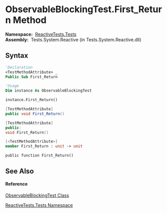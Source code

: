 # ObservableBlockingTest.First\_Return Method

**Namespace:**  [ReactiveTests.Tests](ReactiveTests.Tests\ReactiveTests.Tests.md)  
**Assembly:**  Tests.System.Reactive (in Tests.System.Reactive.dll)

## Syntax

```vb
'Declaration
<TestMethodAttribute> _
Public Sub First_Return
```

```vb
'Usage
Dim instance As ObservableBlockingTest

instance.First_Return()
```

```csharp
[TestMethodAttribute]
public void First_Return()
```

```c++
[TestMethodAttribute]
public:
void First_Return()
```

```fsharp
[<TestMethodAttribute>]
member First_Return : unit -> unit 
```

```jscript
public function First_Return()
```

## See Also

#### Reference

[ObservableBlockingTest Class](ObservableBlockingTest\ObservableBlockingTest.md)

[ReactiveTests.Tests Namespace](ReactiveTests.Tests\ReactiveTests.Tests.md)




